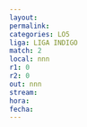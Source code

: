 ```yaml
---
layout: 
permalink: 
categories: LO5
liga: LIGA INDIGO
match: 2
local: nnn
r1: 0
r2: 0
out: nnn
stream: 
hora: 
fecha:
---
```

